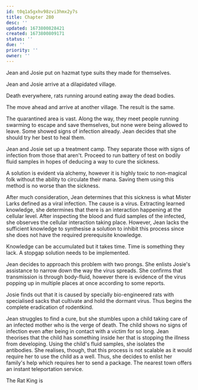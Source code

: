 ```yaml
---
id: t0q1a5gxhv98zvi3hmx2y7s
title: Chapter 280
desc: ''
updated: 1673800828421
created: 1673800809171
status: ''
due: ''
priority: ''
owner: ''
---
```


Jean and Josie put on hazmat type suits they made for themselves.

Jean and Josie arrive at a dilapidated village.

Death everywhere, rats running around eating away the dead bodies.

The move ahead and arrive at another village. The result is the same.

The quarantined area is vast. Along the way, they meet people running swarming to escape and save themselves, but none were being allowed to leave. Some showed signs of infection already. Jean decides that she should try her best to heal them.

Jean and Josie set up a treatment camp. They separate those with signs of infection from those that aren't. Proceed to run battery of test on bodily fluid samples in hopes of deducing a way to cure the sickness.

A solution is evident via alchemy, however it is highly toxic to non-magical folk without the ability to circulate their mana. Saving them using this method is no worse than the sickness.

After much consideration, Jean determines that this sickness is what Mister Larks defined as a viral infection. The cause is a virus. Extracting learned knowledge, she determines that there is an interaction happening at the cellular level. After inspecting the blood and fluid samples of the infected, she observes the cellular interaction taking place. However, Jean lacks the sufficient knowledge to synthesise a solution to inhibit this process since she does not have the required prerequisite knowledge.

Knowledge can be accumulated but it takes time. Time is something they lack. A stopgap solution needs to be implemented.

Jean decides to approach this problem with two prongs. She enlists Josie's assistance to narrow down the way the virus spreads. She confirms that transmission is through body-fluid, however there is evidence of the virus popping up in multiple places at once according to some reports.

Josie finds out that it is caused by specially bio-engineered rats with specialised sacks that cultivate and hold the dormant virus. Thus begins the complete eradication of rodentkind.

Jean struggles to find a cure, but she stumbles upon a child taking care of an infected mother who is the verge of death. The child shows no signs of infection even after being in contact with a victim for so long. Jean theorises that the child has something inside her that is stopping the illness from developing. Using the child's fluid samples, she isolates the antibodies. She realises, though, that this process is not scalable as it would require her to use the child as a well. Thus, she decides to enlist her family's help which requires her to send a package. The nearest town offers an instant teleportation service.

The Rat King is 